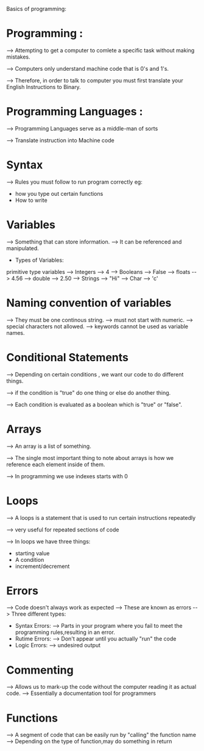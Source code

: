 Basics of programming:

# Programming :

--> Attempting to get a computer to comlete a specific task without making mistakes.

--> Computers only understand machine code that is 0's and 1's.

--> Therefore, in order to talk to computer you must first translate your English Instructions to Binary.

# Programming Languages :

--> Programming Languages serve as a middle-man of sorts

--> Translate instruction into Machine code

# Syntax

--> Rules you must follow to run program correctly
eg:

- how you type out certain functions
- How to write

# Variables

--> Something that can store information.
--> It can be referenced and manipulated.

- Types of Variables:

primitive type variables
--> Integers --> 4
--> Booleans --> False
--> floats --> 4.56
--> double --> 2.50
--> Strings --> "Hi"
--> Char --> 'c'

# Naming convention of variables

--> They must be one continous string.
--> must not start with numeric.
--> special characters not allowed.
--> keywords cannot be used as variable names.

# Conditional Statements

--> Depending on certain conditions , we want our code to do different things.

--> if the condition is "true" do one thing or else do another thing.

--> Each condition is evaluated as a boolean which is "true" or "false".

# Arrays

--> An array is a list of something.

--> The single most important thing to note about arrays is how we reference each element inside of them.

--> In programming we use indexes starts with 0

# Loops

--> A loops is a statement that is used to run certain instructions repeatedly

--> very useful for repeated sections of code

--> In loops we have three things:

- starting value
- A condition
- increment/decrement

# Errors

--> Code doesn't always work as expected
--> These are known as errors
--> Three different types:

- Syntax Errors:
  --> Parts in your program where you fail to meet the programming rules,resulting in an error.
- Rutime Errors:
  --> Don't appear until you actually "run" the code
- Logic Errors:
  --> undesired output

# Commenting

--> Allows us to mark-up the code without the computer reading it as actual code.
--> Essentially a documentation tool for programmers

# Functions

--> A segment of code that can be easily run by "calling" the function name
--> Depending on the type of function,may do something in return

